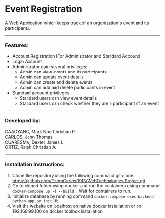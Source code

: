 # Event Registration   

A Web Application which keeps track of an organization's event and its participants.

---

### Features:  
* Account Registration (For Administrator and Standard Account)  
* Login Account  
* Administrator gain several privileges:
  * Admin can view events and its participants
  * Admin can update event details
  * Admin can create and delete events
  * Admin can add and delete participants in event
* Standard account privileges
  * Standard users can view event details
  * Standard users can check whether they are a participant of an event

---
### Developed by:  
CAADYANG, Mark Noe Christian P.  
CARLOS, John Thomas  
CUARESMA, Dexter James L.  
ORTIZ, Ralph Christian A.  

---
### Installation Instructions:
1. Clone the repository using the following command git clone https://github.com/ThomCarlos0913/WebTechnologies.Project.git
2. Go to cloned folder using docker and run the containers using command ``` docker-compose up -d --build  ```. Wait for containers to run.
3. Initialize database by running command ``` docker-compose exec backend python app.py init_db ```
4. Visit the website on localhost on native docker installation or on 192.168.99.100 on docker toolbox installation
